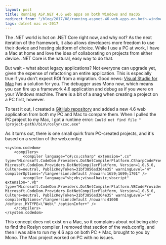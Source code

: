 ```yaml
---
layout: post
title: Running ASP.NET 4.6 web apps on both Windows and macOS
redirect_from: "/blog/2017/08/running-aspnet-46-web-apps-on-both-windows-and-macos/"
tags: dotnet mac vs-2017
---
```


The .NET world is hot on .NET Core right now, and why not? As the next iteration of the framework, it also allows developers more freedom to use their device and hosting platform of choice. While I use a PC at work, I have a Mac at home and love the idea of collaborating on projects from either device. .NET Core is the natural, easy way to do that.

<!--more-->

But wait - what about legacy applications? Not everyone can upgrade yet, given the expense of refactoring an entire application. This is especially true if you don't expect ROI from a migration.  Good news: [Visual Studio for Mac](https://www.visualstudio.com/vs/visual-studio-mac/) has a solution for you. The debugger uses Mono now, which means you can fire up a framework 4.6 application and debug as if you were on your Windows machine. There is a bit of a snag when creating a project on a PC first, however.

To test it out, I created a [GitHub repository](https://github.com/brbarnett/mac-test) and added a new 4.6 web application from both my PC and Mac to compare them. When I pulled the PC project to my Mac, I got a runtime error: `Could not find file "(project-path)/bin\roslyn\csc.exe"`

As it turns out, there is one small quirk from PC-created projects, and it's based on a section of the web.config:

```
<system.codedom>
	<compilers>
		<compiler language="c#;cs;csharp" extension=".cs" type="Microsoft.CodeDom.Providers.DotNetCompilerPlatform.CSharpCodeProvider, Microsoft.CodeDom.Providers.DotNetCompilerPlatform, Version=1.0.5.0, Culture=neutral, PublicKeyToken=31bf3856ad364e35" warningLevel="4" compilerOptions="/langversion:default /nowarn:1659;1699;1701" />
		<compiler language="vb;vbs;visualbasic;vbscript" extension=".vb" type="Microsoft.CodeDom.Providers.DotNetCompilerPlatform.VBCodeProvider, Microsoft.CodeDom.Providers.DotNetCompilerPlatform, Version=1.0.5.0, Culture=neutral, PublicKeyToken=31bf3856ad364e35" warningLevel="4" compilerOptions="/langversion:default /nowarn:41008 /define:_MYTYPE=\"Web\" /optionInfer+" />
	</compilers>
</system.codedom>
```

This concept does not exist on a Mac, so it complains about not being able to find the Roslyn compiler. I removed that section of the web.config, and then I was able to run my 4.6 app on both PC + Mac, brought to you by Mono. The Mac project worked on PC with no issues.